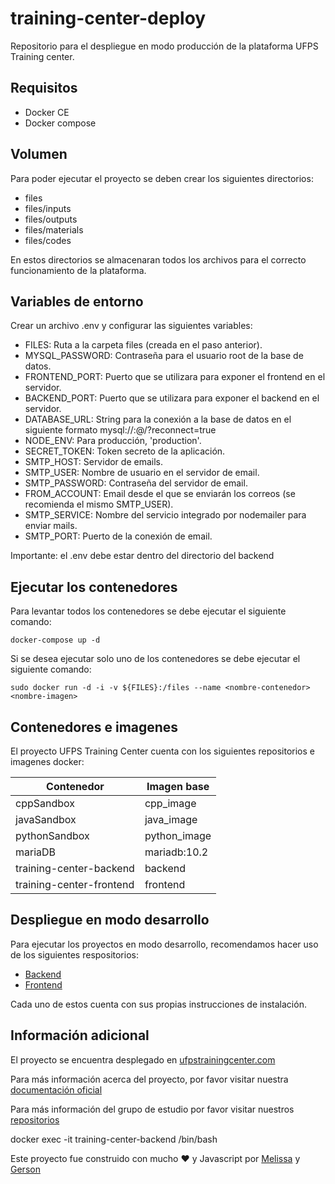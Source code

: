 # training-center-deploy

Repositorio para el despliegue en modo producción de la plataforma UFPS Training center.

## Requisitos

- Docker CE
- Docker compose

## Volumen

Para poder ejecutar el proyecto se deben crear los siguientes directorios:

- files
- files/inputs
- files/outputs
- files/materials
- files/codes

En estos directorios se almacenaran todos los archivos para el correcto funcionamiento de la plataforma.

## Variables de entorno

Crear un archivo .env y configurar las siguientes variables:

- FILES: Ruta a la carpeta files (creada en el paso anterior).
- MYSQL_PASSWORD: Contraseña para el usuario root de la base de datos.
- FRONTEND_PORT: Puerto que se utilizara para exponer el frontend en el servidor.
- BACKEND_PORT: Puerto que se utilizara para exponer el backend en el servidor.
- DATABASE_URL: String para la conexión a la base de datos en el siguiente formato mysql://<username>:<password>@<host>/<database>?reconnect=true
- NODE_ENV: Para producción, 'production'.
- SECRET_TOKEN: Token secreto de la aplicación.
- SMTP_HOST: Servidor de emails.
- SMTP_USER: Nombre de usuario en el servidor de email.
- SMTP_PASSWORD: Contraseña del servidor de email.
- FROM_ACCOUNT: Email desde el que se enviarán los correos (se recomienda el mismo SMTP_USER).
- SMTP_SERVICE: Nombre del servicio integrado por nodemailer para enviar mails.
- SMTP_PORT: Puerto de la conexión de email.

Importante: el .env debe estar dentro del directorio del backend

## Ejecutar los contenedores

Para levantar todos los contenedores se debe ejecutar el siguiente comando:

```
docker-compose up -d
```

Si se desea ejecutar solo uno de los contenedores se debe ejecutar el siguiente comando:

```
sudo docker run -d -i -v ${FILES}:/files --name <nombre-contenedor> <nombre-imagen>
```

## Contenedores e imagenes

El proyecto UFPS Training Center cuenta con los siguientes repositorios e imagenes docker:

| Contenedor               | Imagen base  |
| ------------------------ | ------------ |
| cppSandbox               | cpp_image    |
| javaSandbox              | java_image   |
| pythonSandbox            | python_image |
| mariaDB                  | mariadb:10.2 |
| training-center-backend  | backend      |
| training-center-frontend | frontend     |

## Despliegue en modo desarrollo

Para ejecutar los proyectos en modo desarrollo, recomendamos hacer uso de los siguientes respositorios:

- [Backend](https://github.com/ProgramacionCompetitivaUFPS/training-center-backend)
- [Frontend](https://github.com/ProgramacionCompetitivaUFPS/training-center-frontend)

Cada uno de estos cuenta con sus propias instrucciones de instalación.

## Información adicional

El proyecto se encuentra desplegado en [ufpstrainingcenter.com](http://ufpstrainingcenter.com/#/iniciar-sesion)

Para más información acerca del proyecto, por favor visitar nuestra [documentación oficial](http://ufpstrainingcenter.com/anexos/)

Para más información del grupo de estudio por favor visitar nuestros [repositorios](https://github.com/ProgramacionCompetitivaUFPS)

docker exec -it training-center-backend /bin/bash

Este proyecto fue construido con mucho :heart: y Javascript por [Melissa](https://github.com/Meyito) y [Gerson](https://github.com/GersonLazaro)
